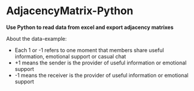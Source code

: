 # AdjacencyMatrix-Python
**Use Python to read data from excel and export adjacency matrixes**

About the data-example:
* Each 1 or -1 refers to one moment that members share useful information, emotional support or casual chat
* +1 means the sender is the provider of useful information or emotional support
* -1 means the receiver is the provider of useful information or emotional support


